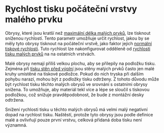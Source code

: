 Rychlost tisku počáteční vrstvy malého prvku
====
Obrysy, které jsou kratší než [maximální délka malých prvků](small_feature_max_length.md), lze tisknout sníženou rychlostí. Tento parametr umožňuje určit rychlost, jakou by se měly tyto obrysy tisknout na počáteční vrstvě, jako faktor jejich [normální tiskové rychlosti](../speed/speed_wall.md). Tuto rychlost lze nakonfigurovat odděleně od [rychlosti tisku malých prvků](small_feature_speed_factor.md) na na ostatních vrstvách.

Malé obrysy nemají příliš velkou plochu, aby se přilepily na podložku tisku. Zejména při [tisku stěn před výplní](../infill/infill_before_walls.md) jsou stěny malých prvků často jen malé kruhy umístěné na tiskové podložce. Pokud do nich tryska při dalším pohybu narazí, mohou být z podložky tisku odtrženy. Z tohoto důvodu může být rychlost tisku těchto malých obrysů ve srovnání s ostatními obrysy snížena. To umožňuje, aby materiál tekl více a lépe se sloučil s tiskovou podložkou, což snižuje pravděpodobnost, že bude z montážní desky odtržena.

Snížení rychlosti tisku u těchto malých obrysů má velmi malý negativní dopad na rychlost tisku. Naštěstí, protože tyto obrysy jsou podle definice malé a ovlivňují pouze první vrstvu, celková přidaná doba tisku není významná.